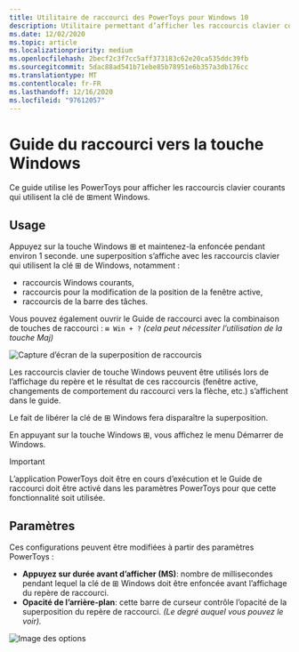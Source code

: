 ```yaml
---
title: Utilitaire de raccourci des PowerToys pour Windows 10
description: Utilitaire permettant d’afficher les raccourcis clavier courants qui utilisent la clé de ⊞ Windows
ms.date: 12/02/2020
ms.topic: article
ms.localizationpriority: medium
ms.openlocfilehash: 2becf2c3f7cc5aff373183c62e20ca535ddc39fb
ms.sourcegitcommit: 5dac88ad541b71ebe85b78951e6b357a3db176cc
ms.translationtype: MT
ms.contentlocale: fr-FR
ms.lasthandoff: 12/16/2020
ms.locfileid: "97612057"
---
```

# <a name="windows-key-shortcut-guide"></a>Guide du raccourci vers la touche Windows

Ce guide utilise les PowerToys pour afficher les raccourcis clavier courants qui utilisent la clé de ⊞ment Windows.

## <a name="usage"></a>Usage

Appuyez sur la touche Windows ⊞ et maintenez-la enfoncée pendant environ 1 seconde. une superposition s’affiche avec les raccourcis clavier qui utilisent la clé ⊞ de Windows, notamment :

- raccourcis Windows courants,
- raccourcis pour la modification de la position de la fenêtre active,
- raccourcis de la barre des tâches.

Vous pouvez également ouvrir le Guide de raccourci avec la combinaison de touches de raccourci : `⊞ Win + ?` *(cela peut nécessiter l’utilisation de la touche Maj)*

![Capture d’écran de la superposition de raccourcis](../images/pt-shortcut-guide-large.png)

Les raccourcis clavier de touche Windows peuvent être utilisés lors de l’affichage du repère et le résultat de ces raccourcis (fenêtre active, changements de comportement du raccourci vers la flèche, etc.) s’affichent dans le guide.

Le fait de libérer la clé de ⊞ Windows fera disparaître la superposition.

En appuyant sur la touche Windows ⊞, vous affichez le menu Démarrer de Windows.

> [!IMPORTANT]
> L’application PowerToys doit être en cours d’exécution et le Guide de raccourci doit être activé dans les paramètres PowerToys pour que cette fonctionnalité soit utilisée.

## <a name="settings"></a>Paramètres

Ces configurations peuvent être modifiées à partir des paramètres PowerToys :

- **Appuyez sur durée avant d’afficher (MS)**: nombre de millisecondes pendant lequel la clé de ⊞ Windows doit être enfoncée avant l’affichage du repère de raccourci.
- **Opacité de l’arrière-plan**: cette barre de curseur contrôle l’opacité de la superposition du repère de raccourci. *(Le degré auquel vous pouvez le voir).*

![Image des options](../images/pt-shortcut-guide-settings.png)
